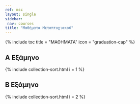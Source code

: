 ```yaml
---
ref: msc
layout: single
sidebar:
 nav: courses
title: "Μαθήματα Μεταπτυχιακού"
---
```


{% include toc title = "ΜΑΘΗΜΑΤΑ" icon = "graduation-cap" %}

## A Εξάμηνο

{% include collection-sort.html i = 1 %}

## Β Εξάμηνο

{% include collection-sort.html i = 2 %}
